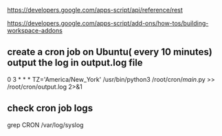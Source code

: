 https://developers.google.com/apps-script/api/reference/rest

https://developers.google.com/apps-script/add-ons/how-tos/building-workspace-addons

## create a  cron job  on Ubuntu( every 10 minutes) output the log in output.log file
0 3 * * * TZ='America/New_York' /usr/bin/python3 /root/cron/_main_.py >> /root/cron/output.log 2>&1

## check cron job logs
grep CRON /var/log/syslog